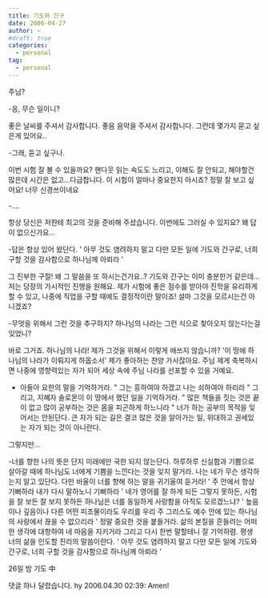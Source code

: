 ```yaml
---
title: 기도와 간구
date: 2006-04-27
author: ~
#draft: true
categories:
  - personal
tag:
  - personal
---
```




주님?

-응, 무슨 일이니?

좋은 날씨를 주셔서 감사합니다. 좋음 음악을 주셔서 감사합니다.
그런데 몇가지 묻고 싶은게 있어요..

-그래, 듣고 싶구나.

이번 시험 잘 볼 수 있을까요? 핸다웃 읽는 속도도 느리고, 이해도 잘 안되고, 해야할건 많은데 시간은 없고...다급합니다. 이 시험이 얼마나 중요한지 아시죠? 정말 잘 보고 싶어요! 너무 신경쓰이네요

-....

항상 당신은 저한테 최고의 것을 준비해 주셨습니다. 이번에도 그러실 수 있지요? 왜 답이 없으신가요...

-답은 항상 있어 왔단다. ' 아무 것도 염려하지 말고 다만 모든 일에 기도와 간구로, 너희 구할 것을 감사함으로 하나님께 아뢰라 '

그 진부한 구절! 왜 그 말씀을 또 하시는건가요..? 
기도와 간구는 이미 충분한거 같은데...저는 당장의 가시적인 진행을 원해요. 
제가 시험에 좋은 점수를 받아야 진학을 유리하게 할 수 있고, 나중에 직업을 구할 때에도 결정적이란 말이죠!
설마 그것을 모르시는건 아니겠죠?

-무엇을 위해서 그런 것을 추구하지? 하나님의 나라는 그런 식으로 찾아오지 않는다는걸 잊었니?

바로 그거죠. 하나님의 나라! 제가 그것을 위해서 이렇게 애쓰지 않습니까? 
'이 땅에 하나님의 나라가 이뤄지게 하옵소서' 제가 좋아하는 찬양 가사잖아요.
주님 제게 축복하시면 나중에 영향력있는 자가 되어 세상 속에 주님 나라를 선포할 수 있을 거예요.

- 아들아 요한의 말을 기억하거라. " 그는 흥하여야 하겠고 나는 쇠하여야 하리라 "
그리고, 지혜자 솔로몬이 이 땅에서 했던 일을 기억하거라. " 많은 책들을 짓는 것은 끝이 없고 많이 공부하는 것은 몸을 피곤하게 하느니라 " 너가 하는 공부의 목적을 잊어서는 안된단다. 큰 자가 되는 길은 결코 많은 것을 알아가는 일, 위대하고 권세있는 자가 되는 것이 아니란다.

그렇지만...

-너를 향한 나의 뜻은 단지 미래에만 국한 되지 않는단다. 하루하루 신실함과 기쁨으로 살아갈 때에 하나님도 너에게 기쁨을 느낀다는 것을 잊지 말거라. 나는 네가 무슨 생각하는지 알고 있단다. 다만 바울이 너를 향해 하는 말을 귀기울여 듣거라! ' 주 안에서 항상 기뻐하라 내가 다시 말하노니 기뻐하라 '
네가 영어를 잘 하게 되든 그렇지 못하든, 시험을 잘 보든 잘 보지 못하든 하나님은 너를 동일하게 사랑함을 아직도 모르겠느냐? ' 높음이나 깊음이나 다른 어떤 피조물이라도 우리를 우리 주 그리스도 예수 안에 있는 하나님의 사랑에서 끊을 수 없으리라 ' 정말 중요한 것을 붙들거라. 삶의 본질을 흔들려는 어떠한 생각에 대항하여 네 마음을 지키거라
그리고 다시 한번 말할테니 잘 기억하렴. 평생 너의 삶을 인도할 진리의 말씀이란다. ' 아무 것도 염려하지 말고 다만 모든 일에 기도와 간구로, 너희 구할 것을 감사함으로 하나님께 아뢰라 '

26일 밤 기도 中


 댓글 하나 달렸습니다.
hy 2006.04.30 02:39: 
Amen!




